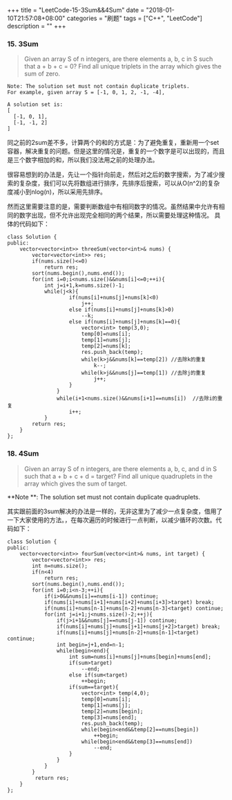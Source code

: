 +++
title = "LeetCode-15-3Sum&&4Sum"
date = "2018-01-10T21:57:08+08:00"
categories = "刷题"
tags = ["C++", "LeetCode"]
description = ""
+++

### 15. 3Sum
> Given an array S of n integers, are there elements a, b, c in S such that a + b + c = 0? Find all unique triplets in the array which gives the sum of zero.

```
Note: The solution set must not contain duplicate triplets.
For example, given array S = [-1, 0, 1, 2, -1, -4],

A solution set is:
[
  [-1, 0, 1],
  [-1, -1, 2]
]
```

同之前的2sum差不多，计算两个的和的方式是：为了避免重复，重新用一个set容器，解决重复的问题。但是这里的情况是，重复的一个数字是可以出现的，而且是三个数字相加的和，所以我们没法用之前的处理办法。

很容易想到的办法是，先让一个指针向前走，然后对之后的数字搜索，为了减少搜索的复杂度，我们可以先将数组进行排序，先排序后搜索，可以从O(n^2)的复杂度减小到nlog(n)，所以采用先排序。

然而这里需要注意的是，需要判断数组中有相同数字的情况。虽然结果中允许有相同的数字出现，但不允许出现完全相同的两个结果，所以需要处理这种情况。
具体的代码如下：

```
class Solution {
public:
    vector<vector<int>> threeSum(vector<int>& nums) {
        vector<vector<int>> res;
        if(nums.size()<=0)
            return res;
        sort(nums.begin(),nums.end());
        for(int i=0;i<nums.size()&&nums[i]<=0;++i){
            int j=i+1,k=nums.size()-1;
            while(j<k){
                    if(nums[i]+nums[j]+nums[k]<0)
                        j++;
                    else if(nums[i]+nums[j]+nums[k]>0)
                        --k;
                    else if(nums[i]+nums[j]+nums[k]==0){
                        vector<int> temp(3,0);
                        temp[0]=nums[i];
                        temp[1]=nums[j];
                        temp[2]=nums[k];
                        res.push_back(temp);
                        while(k>j&&nums[k]==temp[2]) //去除k的重复
                            k--;
                        while(k>j&&nums[j]==temp[1]) //去除j的重复
                            j++;
                    }
                }
                while(i+1<nums.size()&&nums[i+1]==nums[i])  //去除i的重复
                    i++;
            }
        return res;
    }
};
```


### 18. 4Sum
> Given an array S of n integers, are there elements a, b, c, and d in S such that a + b + c + d = target? Find all unique quadruplets in the array which gives the sum of target.

**Note **: The solution set must not contain duplicate quadruplets.

其实跟前面的3sum解决的办法是一样的，无非这里为了减少一点复杂度，借用了一下大家使用的方法。，在每次遍历的时候进行一点判断，以减少循环的次数。代码如下：

```
class Solution {
public:
    vector<vector<int>> fourSum(vector<int>& nums, int target) {
        vector<vector<int>> res;
        int n=nums.size();
        if(n<4)
            return res;
        sort(nums.begin(),nums.end());
        for(int i=0;i<n-3;++i){
            if(i>0&&nums[i]==nums[i-1]) continue;
            if(nums[i]+nums[i+1]+nums[i+2]+nums[i+3]>target) break;
            if(nums[i]+nums[n-1]+nums[n-2]+nums[n-3]<target) continue;
            for(int j=i+1;j<nums.size()-2;++j){
                if(j>i+1&&nums[j]==nums[j-1]) continue;
                if(nums[i]+nums[j]+nums[j+1]+nums[j+2]>target) break;
                if(nums[i]+nums[j]+nums[n-2]+nums[n-1]<target) continue;
                int begin=j+1,end=n-1;
                while(begin<end){
                    int sum=nums[i]+nums[j]+nums[begin]+nums[end];
                    if(sum>target)
                        --end;
                    else if(sum<target)
                        ++begin;
                    if(sum==target){
                        vector<int> temp(4,0);
                        temp[0]=nums[i];
                        temp[1]=nums[j];
                        temp[2]=nums[begin];
                        temp[3]=nums[end];
                        res.push_back(temp);
                        while(begin<end&&temp[2]==nums[begin])
                            ++begin;
                        while(begin<end&&temp[3]==nums[end])
                            --end;
                    }
                }
            }
        }
         return res;
    }
};
```
